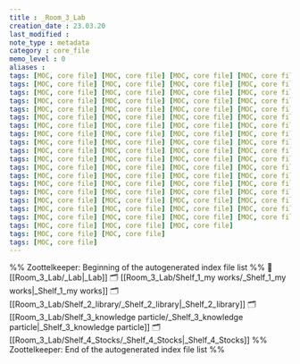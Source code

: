 ```yaml
---
title : _Room_3_Lab
creation_date : 23.03.20
last_modified :
note_type : metadata
category : core_file
memo_level : 0
aliases : 
tags: [MOC, core file] [MOC, core file] [MOC, core file] [MOC, core file] [MOC, core file] [MOC, core file] [MOC, core file] [MOC, core file] [MOC, core file] [MOC, core file] [MOC, core file] [MOC, core file] [MOC] [MOC] [MOC] [MOC] [MOC] [MOC] [MOC] [core file, MOC]
tags: [MOC, core file] [MOC, core file] [MOC, core file] [MOC, core file] [MOC, core file] [MOC, core file] [MOC, core file] [MOC, core file] [MOC, core file] [MOC, core file] [MOC, core file] [MOC, core file] [MOC] [MOC] [MOC] [MOC] [MOC] [MOC] [MOC] [MOC]
tags: [MOC, core file] [MOC, core file] [MOC, core file] [MOC, core file] [MOC, core file] [MOC, core file] [MOC, core file] [MOC, core file] [MOC, core file] [MOC, core file] [MOC, core file] [MOC, core file] [MOC] [MOC] [MOC] [MOC] [MOC] [MOC] [MOC]
tags: [MOC, core file] [MOC, core file] [MOC, core file] [MOC, core file] [MOC, core file] [MOC, core file] [MOC, core file] [MOC, core file] [MOC, core file] [MOC, core file] [MOC, core file] [MOC, core file] [MOC] [MOC] [MOC] [MOC] [MOC] [MOC]
tags: [MOC, core file] [MOC, core file] [MOC, core file] [MOC, core file] [MOC, core file] [MOC, core file] [MOC, core file] [MOC, core file] [MOC, core file] [MOC, core file] [MOC, core file] [MOC, core file] [MOC] [MOC] [MOC] [MOC] [MOC]
tags: [MOC, core file] [MOC, core file] [MOC, core file] [MOC, core file] [MOC, core file] [MOC, core file] [MOC, core file] [MOC, core file] [MOC, core file] [MOC, core file] [MOC, core file] [MOC, core file] [MOC] [MOC] [MOC] [MOC]
tags: [MOC, core file] [MOC, core file] [MOC, core file] [MOC, core file] [MOC, core file] [MOC, core file] [MOC, core file] [MOC, core file] [MOC, core file] [MOC, core file] [MOC, core file] [MOC, core file] [MOC] [MOC] [MOC]
tags: [MOC, core file] [MOC, core file] [MOC, core file] [MOC, core file] [MOC, core file] [MOC, core file] [MOC, core file] [MOC, core file] [MOC, core file] [MOC, core file] [MOC, core file] [MOC, core file] [MOC] [MOC]
tags: [MOC, core file] [MOC, core file] [MOC, core file] [MOC, core file] [MOC, core file] [MOC, core file] [MOC, core file] [MOC, core file] [MOC, core file] [MOC, core file] [MOC, core file] [MOC, core file] [MOC]
tags: [MOC, core file] [MOC, core file] [MOC, core file] [MOC, core file] [MOC, core file] [MOC, core file] [MOC, core file] [MOC, core file] [MOC, core file] [MOC, core file] [MOC, core file] [MOC, core file]
tags: [MOC, core file] [MOC, core file] [MOC, core file] [MOC, core file] [MOC, core file] [MOC, core file] [MOC, core file] [MOC, core file] [MOC, core file] [MOC, core file] [MOC, core file]
tags: [MOC, core file] [MOC, core file] [MOC, core file] [MOC, core file] [MOC, core file] [MOC, core file] [MOC, core file] [MOC, core file] [MOC, core file] [MOC, core file]
tags: [MOC, core file] [MOC, core file] [MOC, core file] [MOC, core file] [MOC, core file] [MOC, core file] [MOC, core file] [MOC, core file] [MOC, core file]
tags: [MOC, core file] [MOC, core file] [MOC, core file] [MOC, core file] [MOC, core file] [MOC, core file] [MOC, core file] [MOC, core file]
tags: [MOC, core file] [MOC, core file] [MOC, core file] [MOC, core file] [MOC, core file] [MOC, core file] [MOC, core file]
tags: [MOC, core file] [MOC, core file] [MOC, core file] [MOC, core file] [MOC, core file] [MOC, core file]
tags: [MOC, core file] [MOC, core file] [MOC, core file] [MOC, core file] [MOC, core file]
tags: [MOC, core file] [MOC, core file] [MOC, core file] [MOC, core file]
tags: [MOC, core file] [MOC, core file] [MOC, core file]
tags: [MOC, core file] [MOC, core file]
tags: [MOC, core file]
---
```

%% Zoottelkeeper: Beginning of the autogenerated index file list  %%
📄 [[Room_3_Lab/_Lab|_Lab]]
🗂️ [[Room_3_Lab/Shelf_1_my works/_Shelf_1_my works|_Shelf_1_my works]]
🗂️ [[Room_3_Lab/Shelf_2_library/_Shelf_2_library|_Shelf_2_library]]
🗂️ [[Room_3_Lab/Shelf_3_knowledge particle/_Shelf_3_knowledge particle|_Shelf_3_knowledge particle]]
🗂️ [[Room_3_Lab/Shelf_4_Stocks/_Shelf_4_Stocks|_Shelf_4_Stocks]]
%% Zoottelkeeper: End of the autogenerated index file list  %%
